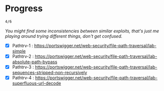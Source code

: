 # Progress

```bash
4/6
```

*You might find some inconsistencies between similar exploits, that's just me playing around trying different things, don't get confused.*

  - [x] Pathtrv-1 : https://portswigger.net/web-security/file-path-traversal/lab-simple
  - [x] Pathtrv-2 : https://portswigger.net/web-security/file-path-traversal/lab-absolute-path-bypass
  - [x] Pathtrv-3 : https://portswigger.net/web-security/file-path-traversal/lab-sequences-stripped-non-recursively
  - [x] Pathtrv-4 : https://portswigger.net/web-security/file-path-traversal/lab-superfluous-url-decode
